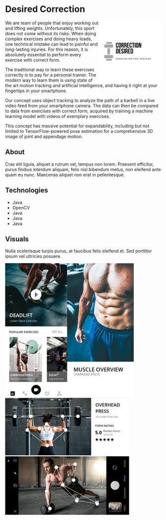 

# Desired Correction

<img align="right" src="images/Logo.png" alt="alt text" width="200">

We are team of people that enjoy working out and lifting weights. Unfortunately, this sport does not come without its risks. When doing complex exercises and doing heavy loads, one technical mistake can lead to painful and long-lasting injuries. For this reason, it is absolutely essential to perform every exercise with correct form.

The traditional way to learn these exercises correctly is to pay for a personal trainer. The modern way to learn them is using state of the art motion tracking and artificial intelligence, and having it right at your fingertips in your smartphone.

Our concept uses object tracking to analyze the path of a barbell in a live video feed from your smartphone camera. The data can then be compared to data from exercises with correct form, acquired by training a machine learning model with videos of exemplary exercises.

This concept has massive potential for expandability, including but not limited to TensorFlow-powered pose estimation for a comprehensive 3D image of joint and appendage motion.

## About

Cras elit ligula, aliquet a rutrum vel, tempus non lorem. Praesent efficitur, purus finibus interdum aliquam, felis nisl bibendum metus, non eleifend ante quam eu nunc. Maecenas aliquet non erat in pellentesque.

## Technologies

<ul>
  <li>Java</li>
  <li>OpenCV</li>
  <li>Java</li>
  <li>Java</li>
  <li>Java</li>
</ul>

## Visuals

Nulla scelerisque turpis purus, at faucibus felis eleifend et. Sed porttitor ipsum vel ultricies posuere.

<div width = "1000" >

<img align="left" src="images/main_screen.png" alt="alt text" width="200"> <img align="left" src="images/muscle_overview.png" alt="alt text" width="215"> 

<img src="images/motion_tracking.png" alt="motion_tracking" width="400"> <img src="images/motion_tracking_camera.png" alt="motion_tracking_camera" width="400">

</div>
